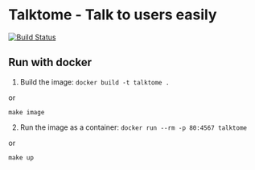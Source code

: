 # Talktome - Talk to users easily

[![Build Status](https://travis-ci.com/enspirit/talktome.svg?branch=master)](https://travis-ci.com/enspirit/talktome)

## Run with docker

1. Build the image: `docker build -t talktome .`

or

`make image`

2. Run the image as a container: `docker run --rm -p 80:4567 talktome`

or

`make up`
